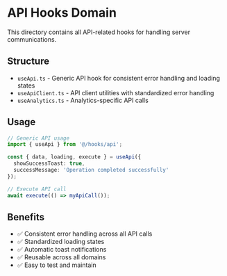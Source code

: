 # API Hooks Domain

This directory contains all API-related hooks for handling server communications.

## Structure

- `useApi.ts` - Generic API hook for consistent error handling and loading states
- `useApiClient.ts` - API client utilities with standardized error handling
- `useAnalytics.ts` - Analytics-specific API calls

## Usage

```typescript
// Generic API usage
import { useApi } from '@/hooks/api';

const { data, loading, execute } = useApi({
  showSuccessToast: true,
  successMessage: 'Operation completed successfully'
});

// Execute API call
await execute(() => myApiCall());
```

## Benefits

- ✅ Consistent error handling across all API calls
- ✅ Standardized loading states
- ✅ Automatic toast notifications
- ✅ Reusable across all domains
- ✅ Easy to test and maintain
